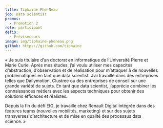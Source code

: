 ```yaml
---
title: Tiphaine Phe-Neau
job: Data scientist
promos:
  - Promotion 2
role: participant
defis:
  - Prévisecours
image: img/tiphaine-pheneau.png
github: https://github.com/tiphaine
---
```


« Je suis titulaire d’un doctorat en informatique de l’Université Pierre et Marie Curie. Après mes études, j’ai voulu utiliser mes capacités d’abstraction, d’observation et de réalisation pour m’attaquer à de nouvelles problématiques en tant que data scientist. J’ai travaillé dans des entreprises telles que Dailymotion, Clustree ou des entreprises de conseil sur une grande variété de sujets. En tant que data scientist, j’apprécie combiner les connaissances métiers avec les aspects techniques pour obtenir des solutions efficaces et réalistes.

Depuis la fin du défi EIG, je travaille chez Renault Digital intégrée dans des features teams (nouvelles mobilités, marketing) et sur des sujets transverses d’architecture et de mise en qualité des processus data science. »
